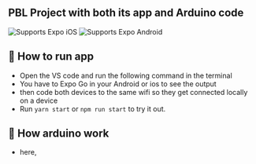 ## PBL Project with both its app and Arduino code

<p>
  <!-- iOS -->
  <img alt="Supports Expo iOS" longdesc="Supports Expo iOS" src="https://img.shields.io/badge/iOS-4630EB.svg?style=flat-square&logo=APPLE&labelColor=999999&logoColor=fff" />
  <!-- Android -->
  <img alt="Supports Expo Android" longdesc="Supports Expo Android" src="https://img.shields.io/badge/Android-4630EB.svg?style=flat-square&logo=ANDROID&labelColor=A4C639&logoColor=fff" />
  <!-- Web -->
</p>

## 🚀 How to run app 

- Open the VS code and run the following command in the terminal
- You have to Expo Go in your Android or ios to see the output
- then code both devices to the same wifi so they get connected locally on a device
- Run `yarn start` or `npm run start` to try it out.

## 📝 How arduino work

- here,
